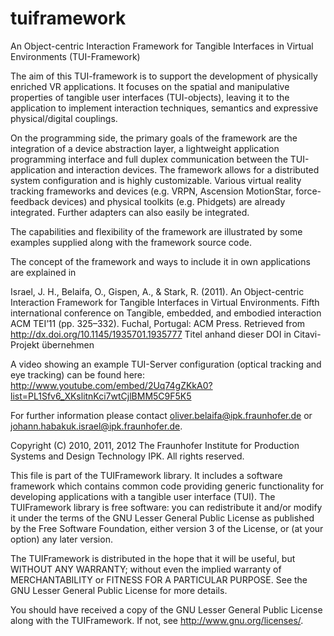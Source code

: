 tuiframework
============
An Object-centric Interaction Framework for Tangible Interfaces in Virtual Environments (TUI-Framework)

The aim of this TUI-framework is to support the development of physically enriched VR applications. It focuses on the spatial and manipulative properties of tangible user interfaces (TUI-objects), leaving it to the application to implement interaction techniques, semantics and expressive physical/digital couplings.

On the programming side, the primary goals of the framework are the integration of a device abstraction layer, a lightweight application programming interface and full duplex communication between the TUI-application and interaction devices. The framework allows for a distributed system configuration and is highly customizable. Various virtual reality tracking frameworks and devices (e.g. VRPN, Ascension MotionStar, force-feedback devices) and physical toolkits (e.g. Phidgets) are already integrated. Further adapters can also easily be integrated.

The capabilities and flexibility of the framework are illustrated by some examples supplied along with the framework source code.

The concept of the framework and ways to include it in own applications are explained in

Israel, J. H., Belaifa, O., Gispen, A., & Stark, R. (2011). An Object-centric Interaction Framework for Tangible Interfaces in Virtual Environments. Fifth international conference on Tangible, embedded, and embodied interaction ACM TEI’11 (pp. 325–332). Fuchal, Portugal: ACM Press. Retrieved from http://dx.doi.org/10.1145/1935701.1935777 Titel anhand dieser DOI in Citavi-Projekt übernehmen

A video showing an example TUI-Server configuration (optical tracking and eye tracking) can be found here: http://www.youtube.com/embed/2Uq74gZKkA0?list=PL1Sfv6_XKslitnKci7wtCjlBMM5C9F5K5

For further information please contact oliver.belaifa@ipk.fraunhofer.de or johann.habakuk.israel@ipk.fraunhofer.de.

Copyright (C) 2010, 2011, 2012 The Fraunhofer Institute for Production Systems and Design Technology IPK. All rights reserved.

This file is part of the TUIFramework library. It includes a software framework which contains common code providing generic functionality for developing applications with a tangible user interface (TUI). The TUIFramework library is free software: you can redistribute it and/or modify it under the terms of the GNU Lesser General Public License as published by the Free Software Foundation, either version 3 of the License, or (at your option) any later version.

The TUIFramework is distributed in the hope that it will be useful, but WITHOUT ANY WARRANTY; without even the implied warranty of MERCHANTABILITY or FITNESS FOR A PARTICULAR PURPOSE. See the GNU Lesser General Public License for more details.

You should have received a copy of the GNU Lesser General Public License along with the TUIFramework. If not, see http://www.gnu.org/licenses/.
